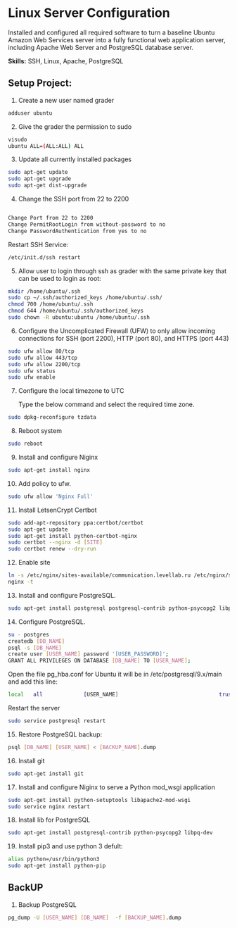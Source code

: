 # Linux Server Configuration

Installed and configured all required software to turn a baseline Ubuntu Amazon Web Services server into a fully functional web application server, including Apache Web Server and PostgreSQL database server.

<b>Skills:</b> SSH, Linux, Apache, PostgreSQL

## Setup Project:

1) Create a new user named grader
```bash
adduser ubuntu
```
2) Give the grader the permission to sudo
```bash
visudo  
ubuntu ALL=(ALL:ALL) ALL
```
3) Update all currently installed packages
```bash
sudo apt-get update
sudo apt-get upgrade
sudo apt-get dist-upgrade
```
4) Change the SSH port from 22 to 2200
```bash

Change Port from 22 to 2200
Change PermitRootLogin from without-password to no
Change PasswordAuthentication from yes to no
```
Restart SSH Service:
```bash
/etc/init.d/ssh restart
```
5) Allow user to login through ssh as grader with the same private key that can be used to login as root:
```bash
mkdir /home/ubuntu/.ssh
sudo cp ~/.ssh/authorized_keys /home/ubuntu/.ssh/
chmod 700 /home/ubuntu/.ssh
chmod 644 /home/ubuntu/.ssh/authorized_keys
sudo chown -R ubuntu:ubuntu /home/ubuntu/.ssh
```

6) Configure the Uncomplicated Firewall (UFW) to only allow incoming connections for SSH (port 2200), HTTP (port 80), and HTTPS (port 443)
```bash
sudo ufw allow 80/tcp
sudo ufw allow 443/tcp
sudo ufw allow 2200/tcp
sudo ufw status
sudo ufw enable
```

7) Configure the local timezone to UTC

    Type the below command and select the required time zone.
```bash
sudo dpkg-reconfigure tzdata
```
8) Reboot system
```bash
sudo reboot
```
9) Install and configure Niginx 
```bash
sudo apt-get install nginx
```
10) Add policy to ufw.
```bash
sudo ufw allow 'Nginx Full'
```
11) Install LetsenCrypt Certbot
```bash
sudo add-apt-repository ppa:certbot/certbot
sudo apt-get update
sudo apt-get install python-certbot-nginx
sudo certbot --nginx -d [SITE]
sudo certbot renew --dry-run
```
12) Enable site
```bash
ln -s /etc/nginx/sites-available/communication.levellab.ru /etc/nginx/sites-enabled/
nginx -t
```
13) Install and configure PostgreSQL.
```bash
sudo apt-get install postgresql postgresql-contrib python-psycopg2 libpq-dev
```
14) Configure PostgreSQL.
```bash
su - postgres
createdb [DB_NAME]
psql -s [DB_NAME]
create user [USER_NAME] password '[USER_PASSWORD]';
GRANT ALL PRIVILEGES ON DATABASE [DB_NAME] TO [USER_NAME];
```
Open the file pg_hba.conf for Ubuntu it will be in /etc/postgresql/9.x/main and add this line:
```bash
local   all             [USER_NAME]                                trust

```
Restart the server
```bash
sudo service postgresql restart
```
15) Restore PostgreSQL backup:
```bash
psql [DB_NAME] [USER_NAME] < [BACKUP_NAME].dump
```
16) Install git
```bash
sudo apt-get install git 
```
17) Install and configure Niginx to serve a Python mod_wsgi application
```bash
sudo apt-get install python-setuptools libapache2-mod-wsgi
sudo service nginx restart
```

18) Install lib for PostgreSQL
```bash
sudo apt-get install postgresql-contrib python-psycopg2 libpq-dev
```
19) Install pip3 and use python 3 defult:
```bash
alias python=/usr/bin/python3
sudo apt-get install python-pip
 ```

## BackUP
1. Backup PostgreSQL
```bash
pg_dump -U [USER_NAME] [DB_NAME]  -f [BACKUP_NAME].dump
```
